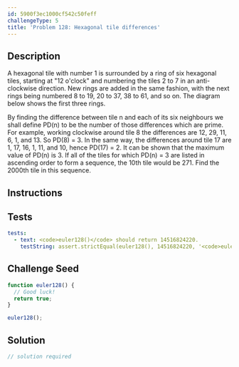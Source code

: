 ```yaml
---
id: 5900f3ec1000cf542c50feff
challengeType: 5
title: 'Problem 128: Hexagonal tile differences'
---
```


## Description
<section id='description'>
A hexagonal tile with number 1 is surrounded by a ring of six hexagonal tiles, starting at "12 o'clock" and numbering the tiles 2 to 7 in an anti-clockwise direction.
New rings are added in the same fashion, with the next rings being numbered 8 to 19, 20 to 37, 38 to 61, and so on. The diagram below shows the first three rings.


By finding the difference between tile n and each of its six neighbours we shall define PD(n) to be the number of those differences which are prime.
For example, working clockwise around tile 8 the differences are 12, 29, 11, 6, 1, and 13. So PD(8) = 3.
In the same way, the differences around tile 17 are 1, 17, 16, 1, 11, and 10, hence PD(17) = 2.
It can be shown that the maximum value of PD(n) is 3.
If all of the tiles for which PD(n) = 3 are listed in ascending order to form a sequence, the 10th tile would be 271.
Find the 2000th tile in this sequence.
</section>

## Instructions
<section id='instructions'>

</section>

## Tests
<section id='tests'>

```yml
tests:
  - text: <code>euler128()</code> should return 14516824220.
    testString: assert.strictEqual(euler128(), 14516824220, '<code>euler128()</code> should return 14516824220.');

```

</section>

## Challenge Seed
<section id='challengeSeed'>

<div id='js-seed'>

```js
function euler128() {
  // Good luck!
  return true;
}

euler128();
```

</div>



</section>

## Solution
<section id='solution'>

```js
// solution required
```
</section>
